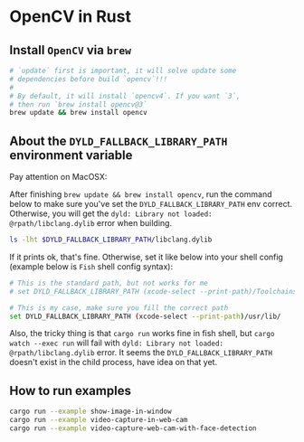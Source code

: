 # OpenCV in Rust

## Install `OpenCV` via `brew`

```bash
# `update` first is important, it will solve update some
# dependencies before build `opencv`!!!
#
# By default, it will install `opencv4`. If you want `3`,
# then run `brew install opencv@3`
brew update && brew install opencv
```

## About the `DYLD_FALLBACK_LIBRARY_PATH` environment variable

Pay attention on MacOSX:

After finishing `brew update && brew install opencv`, run the command below to make
sure you've set the `DYLD_FALLBACK_LIBRARY_PATH` env correct. Otherwise, you will
get the `dyld: Library not loaded: @rpath/libclang.dylib` error when building.

```bash
ls -lht $DYLD_FALLBACK_LIBRARY_PATH/libclang.dylib
```
   
If it prints ok, that's fine. Otherwise, set it like below into your shell
config (example below is `Fish` shell config syntax):

```bash
# This is the standard path, but not works for me
# set DYLD_FALLBACK_LIBRARY_PATH (xcode-select --print-path)/Toolchains/XcodeDefault.xctoolchain/usr/lib/

# This is my case, make sure you fill the correct path
set DYLD_FALLBACK_LIBRARY_PATH (xcode-select --print-path)/usr/lib/
```

Also, the tricky thing is that `cargo run` works fine in fish shell, but `cargo watch --exec run` will
fail with `dyld: Library not loaded: @rpath/libclang.dylib` error. It seems the
`DYLD_FALLBACK_LIBRARY_PATH` doesn't exist in the child process, have idea on that yet.
   

## How to run examples

```bash
cargo run --example show-image-in-window
cargo run --example video-capture-in-web-cam
cargo run --example video-capture-web-cam-with-face-detection
```
